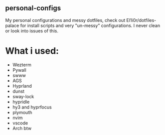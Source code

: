 ## personal-configs
My personal configurations and messy dotfiles, check out El1i0r/dotfiles-palace for install scripts and very "un-messy" configurations. I never clean or look into issues of this.
# What i used:
- Wezterm
- Pywall
- swww
- AGS
- Hyprland
- dunst
- sway-lock
- hypridle
- hy3 and hyprfocus
- plymouth
- nvim
- vscode
- Arch btw
